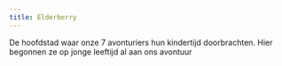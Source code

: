 ```yaml
---
title: Elderberry
---
```

De hoofdstad waar onze 7 avonturiers hun kindertijd doorbrachten.
Hier begonnen ze op jonge leeftijd al aan ons avontuur